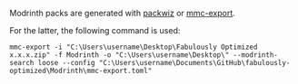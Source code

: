 Modrinth packs are generated with [packwiz](https://github.com/packwiz/packwiz) or [mmc-export](https://github.com/RozeFound/mmc-export).

For the latter, the following command is used:

```
mmc-export -i "C:\Users\username\Desktop\Fabulously Optimized x.x.x.zip" -f Modrinth -o "C:\Users\username\Desktop\" --modrinth-search loose --config "C:\Users\username\Documents\GitHub\fabulously-optimized\Modrinth\mmc-export.toml"
```
